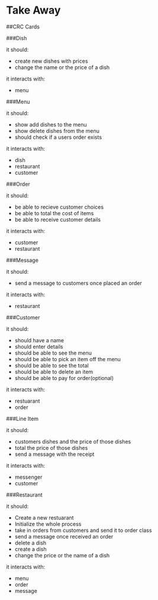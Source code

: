 Take Away
==========

##CRC Cards

###Dish

it should:
- create new dishes with prices
- change the name or the price of a dish

it interacts with:
- menu

###Menu

it should:
- show add dishes to the menu
- show delete dishes from the menu
- should check if a users order exists

it interacts with:
- dish
- restaurant 
- customer

###Order

it should:
- be able to recieve customer choices
- be able to total the cost of items
- be able to receive customer details

it interacts with:
- customer
- restaurant 

###Message

it should:
- send a message to customers once placed an order

it interacts with:
- restaurant

###Customer

it should:
- should have a name
- should enter details
- should be able to see the menu
- should be able to pick an item off the menu
- should be able to see the total
- should be able to delete an item
- should be able to pay for order(optional)

it interacts with:
- restuarant
- order

###Line Item

it should:
- customers dishes and the price of those dishes
- total the price of those dishes
- send a message with the receipt


it interacts with:
- messenger
- customer

###Restaurant 

it should:
- Create a new restuarant
- Initialize the whole process
- take in orders from customers and send it to order class
- send a message once received an order
- delete a dish
- create a dish
- change the price or the name of a dish


it interacts with:
- menu
- order
- message
